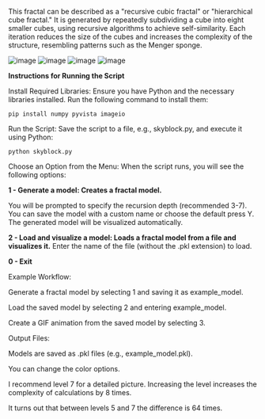 
This fractal can be described as a "recursive cubic fractal" or "hierarchical cube fractal." It is generated by repeatedly subdividing a cube into eight smaller cubes, using recursive algorithms to achieve self-similarity. 
Each iteration reduces the size of the cubes and increases the complexity of the structure, resembling patterns such as the Menger sponge.


![image](https://github.com/user-attachments/assets/1144065e-fc3c-474e-b36f-3c67b672067b)
![image](https://github.com/user-attachments/assets/02e9b935-6477-4088-ad20-d95364f5cccb)
![image](https://github.com/user-attachments/assets/6decbe05-1ede-4941-9f60-6e078ec57e0c)
![image](https://github.com/user-attachments/assets/7f2539fd-2fde-457e-b4f1-f96fa31e52fe)



**Instructions for Running the Script**

Install Required Libraries: Ensure you have Python and the necessary libraries installed. Run the following command to install them:

`pip install numpy pyvista imageio`


Run the Script: Save the script to a file, e.g., skyblock.py, and execute it using Python:

`python skyblock.py`


Choose an Option from the Menu: When the script runs, you will see the following options:


**1 - Generate a model: Creates a fractal model.**

You will be prompted to specify the recursion depth (recommended 3-7).
You can save the model with a custom name or choose the default press Y.
The generated model will be visualized automatically.


**2 - Load and visualize a model: Loads a fractal model from a file and visualizes it.**
Enter the name of the file (without the .pkl extension) to load.


**0 - Exit**


Example Workflow:

Generate a fractal model by selecting 1 and saving it as example_model.

Load the saved model by selecting 2 and entering example_model.

Create a GIF animation from the saved model by selecting 3.


Output Files:

Models are saved as .pkl files (e.g., example_model.pkl).


You can change the color options.

I recommend level 7 for a detailed picture. Increasing the level increases the complexity of calculations by 8 times. 

It turns out that between levels 5 and 7 the difference is 64 times.

